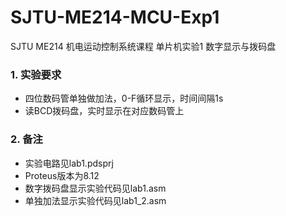 # SJTU-ME214-MCU-Exp1
SJTU ME214 机电运动控制系统课程 单片机实验1 数字显示与拨码盘
### 1. 实验要求
* 四位数码管单独做加法，0-F循环显示，时间间隔1s
* 读BCD拨码盘，实时显示在对应数码管上

### 2. 备注
* 实验电路见lab1.pdsprj
* Proteus版本为8.12
* 数字拨码盘显示实验代码见lab1.asm
* 单独加法显示实验代码见lab1_2.asm
